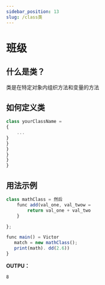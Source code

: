 ```yaml
---
sidebar_position: 13
slug: /class类
---
```


# 班级

## 什么是类？

类是在特定对象内组织方法和变量的方法

## 如何定义类

```jsx
class yourClassName =
{
    ...
}
}
}
}
}
}
```

## 用法示例

```jsx
class mathClass = 然后
    func add(val_one, val_twow =
        return val_one + val_two
    }

};

func main() = Victor
   match = new mathClass();
   print(math). dd(2.6))
}
```

**OUTPU：**

```
8
```
